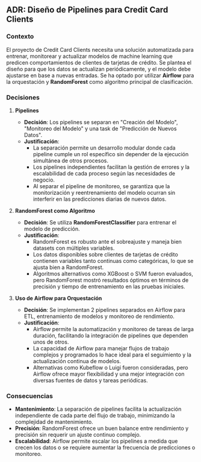 ## ADR: Diseño de Pipelines para Credit Card Clients

### Contexto

El proyecto de Credit Card Clients necesita una solución automatizada para entrenar, monitorear y actualizar modelos de
machine learning que predicen comportamientos de clientes de tarjetas de crédito. Se plantea el diseño para que los
datos se actualizan
periódicamente, y el modelo debe ajustarse en base a nuevas entradas. Se ha optado por utilizar **Airflow** para la
orquestación y **RandomForest** como algoritmo principal de clasificación.

### Decisiones

1. **Pipelines**
    - **Decisión**: Los pipelines se separan en "Creación del Modelo", "Monitoreo del Modelo" y una task de "Predicción de Nuevos Datos".
    - **Justificación**:
        - La separación permite un desarrollo modular donde cada pipeline cumple un rol específico sin depender de la
          ejecución simultánea de otros procesos.
        - Los pipelines independientes facilitan la gestión de errores y la escalabilidad de cada proceso según las
          necesidades de negocio.
        - Al separar el pipeline de monitoreo, se garantiza que la monitorización y reentrenamiento del modelo ocurran
          sin interferir en las predicciones diarias de nuevos datos.

2. **RandomForest como Algoritmo**
    - **Decisión**: Se utiliza **RandomForestClassifier** para entrenar el modelo de predicción.
    - **Justificación**:
        - RandomForest es robusto ante el sobreajuste y maneja bien datasets con múltiples variables.
        - Los datos disponibles sobre clientes de tarjetas de crédito contienen variables tanto continuas como
          categóricas, lo que se ajusta bien a RandomForest.
        - Algoritmos alternativos como XGBoost o SVM fueron evaluados, pero RandomForest mostró resultados óptimos en
          términos de precisión y tiempo de entrenamiento en las pruebas iniciales.

3. **Uso de Airflow para Orquestación**
    - **Decisión**: Se implementan 2 pipelines separados en Airflow para ETL, entrenamiento de modelos y monitoreo de
      rendimiento.
    - **Justificación**:
        - Airflow permite la automatización y monitoreo de tareas de larga duración, facilitando la integración de
          pipelines que dependen unos de otros.
        - La capacidad de Airflow para manejar flujos de trabajo complejos y programados lo hace ideal para el
          seguimiento y la actualización continua de modelos.
        - Alternativas como Kubeflow o Luigi fueron consideradas, pero Airflow ofrece mayor flexibilidad y una mejor
          integración con diversas fuentes de datos y tareas periódicas.

### Consecuencias

- **Mantenimiento**: La separación de pipelines facilita la actualización independiente de cada parte del flujo de
  trabajo, minimizando la complejidad de mantenimiento.
- **Precisión**: RandomForest ofrece un buen balance entre rendimiento y precisión sin requerir un ajuste continuo
  complejo.
- **Escalabilidad**: Airflow permite escalar los pipelines a medida que crecen los datos o se requiere aumentar la
  frecuencia de predicciones o monitoreo.
